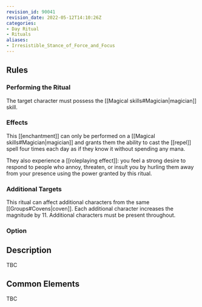 ```yaml
---
revision_id: 90041
revision_date: 2022-05-12T14:10:26Z
categories:
- Day Ritual
- Rituals
aliases:
- Irresistible_Stance_of_Force_and_Focus
---
```




## Rules


### Performing the Ritual
  The target character must possess the [[Magical skills#Magician|magician]] skill.


### Effects
This [[enchantment]] can only be performed on a [[Magical skills#Magician|magician]] and grants them the ability to cast the [[repel]] spell four times each day as if they know it without spending any mana.

They also experience a [[roleplaying effect]]: you feel a strong desire to respond to people who annoy, threaten, or insult you by hurling them away from your presence using the power granted by this ritual.





### Additional Targets
This ritual can affect additional characters from the same [[Groups#Covens|coven]]. Each additional character increases the magnitude by 11. Additional characters must be present throughout.
### Option

## Description
TBC
## Common Elements
TBC


